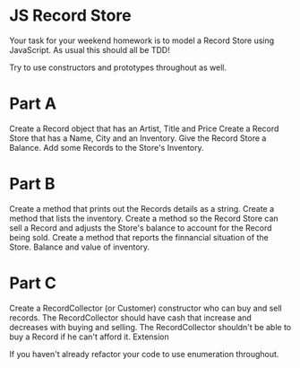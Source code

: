 # JS Record Store

Your task for your weekend homework is to model a Record Store using JavaScript. As usual this should all be TDD!

Try to use constructors and prototypes throughout as well.

# Part A

Create a Record object that has an Artist, Title and Price
Create a Record Store that has a Name, City and an Inventory.
Give the Record Store a Balance.
Add some Records to the Store's Inventory.

# Part B

Create a method that prints out the Records details as a string.
Create a method that lists the inventory.
Create a method so the Record Store can sell a Record and adjusts the Store's balance to account for the Record being sold.
Create a method that reports the finnancial situation of the Store. Balance and value of inventory.

# Part C

Create a RecordCollector (or Customer) constructor who can buy and sell records.
The RecordCollector should have cash that increase and decreases with buying and selling.
The RecordCollector shouldn't be able to buy a Record if he can't afford it.
Extension

If you haven't already refactor your code to use enumeration throughout.